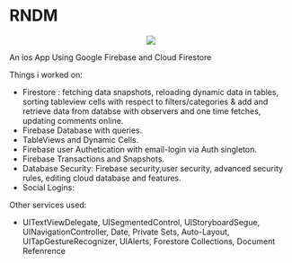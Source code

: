 # RNDM

<p align="center">
<img src="https://img.shields.io/badge/Swift-5.0-green.svg" />
</p>


An ios App Using Google Firebase and Cloud Firestore

Things i worked on:
- Firestore : fetching data snapshots, reloading dynamic data in tables, sorting tableview cells with respect to filters/categories & add and retrieve data from databse with observers and one time fetches, updating comments online.
- Firebase Database with queries.
- TableViews and Dynamic Cells.
- Firebase user Authetication with email-login via Auth singleton.
- Firebase Transactions and Snapshots.
- Database Security: Firebase security,user security, advanced security rules, editing cloud database and features.
- Social Logins:

Other services used:
- UITextViewDelegate, UISegmentedControl, UIStoryboardSegue, UINavigationController, Date, Private Sets, Auto-Layout, UITapGestureRecognizer, UIAlerts, Forestore Collections, Document Refenrence
